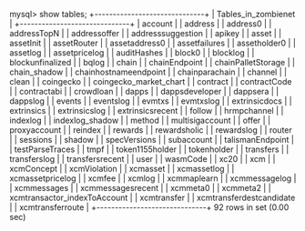 mysql> show tables;
+------------------------------+
| Tables_in_zombienet          |
+------------------------------+
| account                      |
| address                      |
| address0                     |
| addressTopN                  |
| addressoffer                 |
| addresssuggestion            |
| apikey                       |
| asset                        |
| assetInit                    |
| assetRouter                  |
| assetaddress0                |
| assetfailures                |
| assetholder0                 |
| assetlog                     |
| assetpricelog                |
| auditHashes                  |
| block0                       |
| blocklog                     |
| blockunfinalized             |
| bqlog                        |
| chain                        |
| chainEndpoint                |
| chainPalletStorage           |
| chain_shadow                 |
| chainhostnameendpoint        |
| chainparachain               |
| channel                      |
| clean                        |
| coingecko                    |
| coingecko_market_chart       |
| contract                     |
| contractCode                 |
| contractabi                  |
| crowdloan                    |
| dapps                        |
| dappsdeveloper               |
| dappsera                     |
| dappslog                     |
| events                       |
| eventslog                    |
| evmtxs                       |
| evmtxslog                    |
| extrinsicdocs                |
| extrinsics                   |
| extrinsicslog                |
| extrinsicsrecent             |
| follow                       |
| hrmpchannel                  |
| indexlog                     |
| indexlog_shadow              |
| method                       |
| multisigaccount              |
| offer                        |
| proxyaccount                 |
| reindex                      |
| rewards                      |
| rewardsholic                 |
| rewardslog                   |
| router                       |
| sessions                     |
| shadow                       |
| specVersions                 |
| subaccount                   |
| talismanEndpoint             |
| testParseTraces              |
| tmpf                         |
| token1155holder              |
| tokenholder                  |
| transfers                    |
| transferslog                 |
| transfersrecent              |
| user                         |
| wasmCode                     |
| xc20                         |
| xcm                          |
| xcmConcept                   |
| xcmViolation                 |
| xcmasset                     |
| xcmassetlog                  |
| xcmassetpricelog             |
| xcmfee                       |
| xcmlog                       |
| xcmmaplearn                  |
| xcmmessagelog                |
| xcmmessages                  |
| xcmmessagesrecent            |
| xcmmeta0                     |
| xcmmeta2                     |
| xcmtransactor_indexToAccount |
| xcmtransfer                  |
| xcmtransferdestcandidate     |
| xcmtransferroute             |
+------------------------------+
92 rows in set (0.00 sec)

